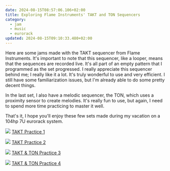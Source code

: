 ```yaml
---
date: 2024-08-15T08:57:06.106+02:00
title: Exploring Flame Instruments' TAKT and TON Sequencers
category:
  - jam
  - music
  - eurorack
updated: 2024-08-15T09:10:33.480+02:00
---
```


Here are some jams made with the TAKT sequencer from Flame Instruments. It's important to note that this sequencer, like a looper, means that the sequences are recorded live. It's all part of an empty pattern that I programmed as the set progressed. I really appreciate this sequencer behind me; I really like it a lot. It's truly wonderful to use and very efficient. I still have some familiarization issues, but I'm already able to do some pretty decent things.

In the last set, I also have a melodic sequencer, the TON, which uses a proximity sensor to create melodies. It's really fun to use, but again, I need to spend more time practicing to master it well.

That's it, I hope you'll enjoy these few sets made during my vacation on a 104hp 7U eurorack system.

![](https://alienlebarge.ch/media/photos/2024/08/15/takt-practice-1-low.gif)
[TAKT Practice 1](https://vimeo.com/984852551)

![](https://alienlebarge.ch/media/photos/2024/08/15/takt-practice-2-low.gif)
[TAKT Practice 2](https://vimeo.com/986403112)

![](https://alienlebarge.ch/media/photos/2024/08/15/takt-and-ton-practice-3-low.gif)
[TAKT & TON Practice 3](https://vimeo.com/991810535)

![](https://alienlebarge.ch/media/photos/2024/08/15/takt-and-ton-practice-4-low.gif)
[TAKT & TON Practice 4](https://vimeo.com/997495892)
